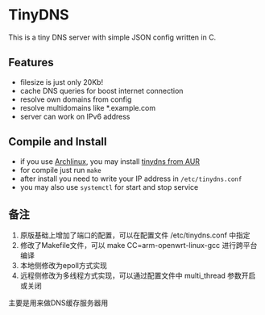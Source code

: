 # TinyDNS

This is a tiny DNS server with simple JSON config written in C.

## Features

* filesize is just only 20Kb!
* cache DNS queries for boost internet connection
* resolve own domains from config
* resolve multidomains like *.example.com
* server can work on IPv6 address

## Compile and Install

* if you use [Archlinux](https://archlinux.org), you may install [tinydns from AUR](https://aur.archlinux.org/packages/tinydns/)
* for compile just run `make`
* after install you need to write your IP address in `/etc/tinydns.conf`
* you may also use `systemctl` for start and stop service

## 备注
1. 原版基础上增加了端口的配置，可以在配置文件 /etc/tinydns.conf 中指定 
2. 修改了Makefile文件，可以 make CC=arm-openwrt-linux-gcc 进行跨平台编译
3. 本地侧修改为epoll方式实现
4. 远程侧修改为多线程方式实现，可以通过配置文件中 multi_thread 参数开启或关闭

主要是用来做DNS缓存服务器用
